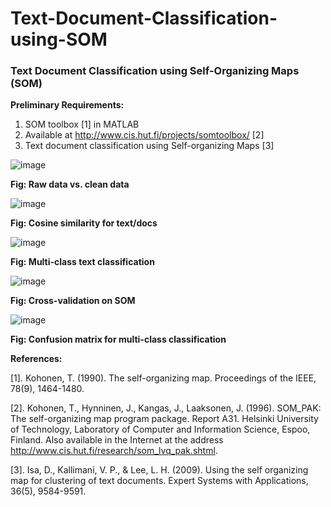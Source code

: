 # Text-Document-Classification-using-SOM
### Text Document Classification using Self-Organizing Maps (SOM)

**Preliminary Requirements:**
1. SOM toolbox [1] in MATLAB 
2. Available at http://www.cis.hut.fi/projects/somtoolbox/ [2]
3. Text document classification using Self-organizing Maps [3]

![image](https://github.com/deepanshuIITM/Text-Document-Classification-using-SOM/assets/137225940/a0f4acac-6a92-4a84-a90b-f87de78cd2dc)

**Fig: Raw data vs. clean data**

![image](https://github.com/deepanshuIITM/Text-Document-Classification-using-SOM/assets/137225940/4080ba10-660d-4c04-8e34-7957c09b7f1c)

**Fig: Cosine similarity for text/docs**


![image](https://github.com/deepanshuIITM/Text-Document-Classification-using-SOM/assets/137225940/8be7d55e-6d09-4d82-97c8-3e9d57d2195a)

**Fig: Multi-class text classification**

![image](https://github.com/deepanshuIITM/Text-Document-Classification-using-SOM/assets/137225940/46478098-6763-403d-ad05-9303fb948a50)

**Fig: Cross-validation on SOM**


![image](https://github.com/deepanshuIITM/Text-Document-Classification-using-SOM/assets/137225940/48e15608-6bca-48b8-abd7-fc6edb435d68)

**Fig: Confusion matrix for multi-class classification**

**References:**

[1]. Kohonen, T. (1990). The self-organizing map. Proceedings of the IEEE, 78(9), 1464-1480.

[2]. Kohonen, T., Hynninen, J., Kangas, J., Laaksonen, J. (1996). SOM_PAK: The self-organizing map program package. Report A31. Helsinki University of Technology, Laboratory of Computer and Information Science, Espoo, Finland. Also available in the Internet at the address http://www.cis.hut.fi/research/som_lvq_pak.shtml.

[3]. Isa, D., Kallimani, V. P., & Lee, L. H. (2009). Using the self organizing map for clustering of text documents. Expert Systems with Applications, 36(5), 9584-9591.




